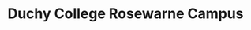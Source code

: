 ---
layout: iframe-page
title: Duchy College Rosewarne Campus
iframe: <iframe id="akLandingPage" data-src="https://apps.akerolabs.com/cornwall-college/fb-duchy-r-fe?type=embed&ak_app=page&ak_ts=1475746384562" frameborder="0" width="100%" height="1000" scrolling="no"></iframe><script src="https://apps.akerolabs.com/public/contents/js/iframe-embed-v2.js"></script>

---